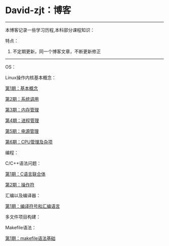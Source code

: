 # David-zjt：博客

---

本博客记录一些学习历程,本科部分课程知识：

特点：

1. 不定期更新，同一个博客文章，不断更新修正

---

OS：

Linux操作内核基本概念：

[第1期：基本概念](./OS/Ch1_BasicConCept.md)

[第2期：系统调用](./OS/Ch2_SystemCall.md)

[第3期：内存管理](./OS/Ch3_MemMng.md)

[第4期：进程管理](./OS/Ch4_TaskMng.md)

[第5期：电源管理](./OS/Ch5_PowerMng.md)

[第6期：CPU管理及杂项](./OS/Ch6_CPUMng.md)

编程：

C/C++语法问题：

[第1期：C语言联合体](./Coding/C_CPP/1-C-UNION.md)

[第2期：操作符](./Coding/C_CPP/2-OP.md)

汇编以及编译器：

[第1期：编译符号和汇编语言](.\Coding\ASM\Compile.md)

多文件项目构建：

Makefile语法：

[第1期：makefile语法基础](.\Coding\Makefile\makefile_basic.md)
